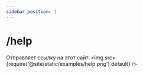 ```yaml
---
sidebar_position: 1
---
```


# /help

Отправляет ссылку на этот сайт.
<img src={require('@site/static/examples/help.png').default} />
